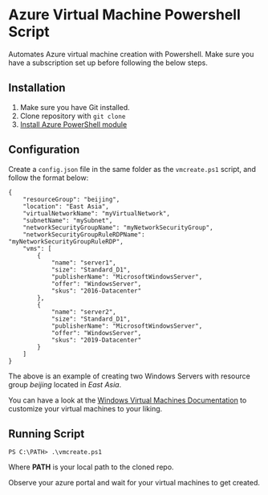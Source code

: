 # Azure Virtual Machine Powershell Script

Automates Azure virtual machine creation with Powershell. Make sure you have a subscription set up before following the below steps. 

## Installation

1. Make sure you have Git installed. 
2. Clone repository with `git clone`
3. [Install Azure PowerShell module](https://docs.microsoft.com/en-us/powershell/azure/install-az-ps?view=azps-2.4.0)

## Configuration

Create a `config.json` file in the same folder as the `vmcreate.ps1` script, and follow the format below:

```
{
    "resourceGroup": "beijing",
    "location": "East Asia",
    "virtualNetworkName": "myVirtualNetwork",
    "subnetName": "mySubnet",
    "networkSecurityGroupName": "myNetworkSecurityGroup",
    "networkSecurityGroupRuleRDPName": "myNetworkSecurityGroupRuleRDP",
    "vms": [
        {
            "name": "server1",
            "size": "Standard_D1",
            "publisherName": "MicrosoftWindowsServer",
            "offer": "WindowsServer",
            "skus": "2016-Datacenter"
        },
        {
            "name": "server2",
            "size": "Standard_D1",
            "publisherName": "MicrosoftWindowsServer",
            "offer": "WindowsServer",
            "skus": "2019-Datacenter"
        }
    ]
}
```

The above is an example of creating two Windows Servers with resource group *beijing* located in *East Asia*. 

You can have a look at the [Windows Virtual Machines Documentation](https://docs.microsoft.com/en-us/azure/virtual-machines/windows/) to customize your virtual machines to your liking. 

## Running Script

    PS C:\PATH> .\vmcreate.ps1 

Where **PATH** is your local path to the cloned repo. 

Observe your azure portal and wait for your virtual machines to get created. 




